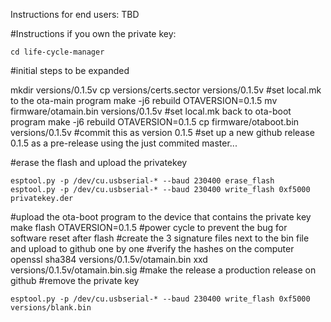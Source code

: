 Instructions for end users:
TBD

#Instructions if you own the private key:
```
cd life-cycle-manager
```
#initial steps to be expanded

mkdir versions/0.1.5v
cp versions/certs.sector versions/0.1.5v
#set local.mk to the ota-main program
make -j6 rebuild OTAVERSION=0.1.5
mv firmware/otamain.bin versions/0.1.5v
#set local.mk back to ota-boot program
make -j6 rebuild OTAVERSION=0.1.5
cp firmware/otaboot.bin versions/0.1.5v
#commit this as version 0.1.5
#set up a new github release 0.1.5 as a pre-release using the just commited master...

#erase the flash and upload the privatekey
```
esptool.py -p /dev/cu.usbserial-* --baud 230400 erase_flash 
esptool.py -p /dev/cu.usbserial-* --baud 230400 write_flash 0xf5000 privatekey.der
```
#upload the ota-boot program to the device that contains the private key
make flash OTAVERSION=0.1.5
#power cycle to prevent the bug for software reset after flash
#create the 3 signature files next to the bin file and upload to github one by one
#verify the hashes on the computer
openssl sha384 versions/0.1.5v/otamain.bin
xxd versions/0.1.5v/otamain.bin.sig
#make the release a production release on github
#remove the private key
```
esptool.py -p /dev/cu.usbserial-* --baud 230400 write_flash 0xf5000 versions/blank.bin
```
